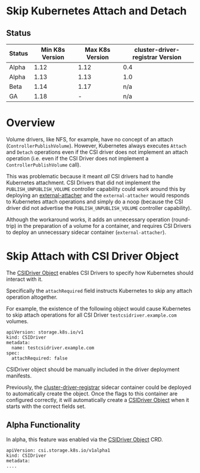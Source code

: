 # Skip Kubernetes Attach and Detach

## Status

Status | Min K8s Version | Max K8s Version | cluster-driver-registrar Version
--|--|--|--
Alpha | 1.12 | 1.12 | 0.4
Alpha | 1.13 | 1.13 | 1.0
Beta | 1.14 | 1.17 | n/a
GA | 1.18 | - | n/a

# Overview

Volume drivers, like NFS, for example, have no concept of an attach (`ControllerPublishVolume`). However, Kubernetes always executes `Attach` and `Detach` operations even if the CSI driver does not implement an attach operation (i.e. even if the CSI Driver does not implement a `ControllerPublishVolume` call).

This was problematic because it meant *all* CSI drivers had to handle Kubernetes attachment. CSI Drivers that did not implement the `PUBLISH_UNPUBLISH_VOLUME` controller capability could work around this by deploying an [external-attacher](external-attacher.md) and the `external-attacher` would responds to Kubernetes attach operations and simply do a noop (because the CSI driver did not advertise the `PUBLISH_UNPUBLISH_VOLUME` controller capability).

Although the workaround works, it adds an unnecessary operation (round-trip) in the preparation of a volume for a container, and requires CSI Drivers to deploy an unnecessary sidecar container (`external-attacher`).

# Skip Attach with CSI Driver Object

The [CSIDriver Object](csi-driver-object.md) enables CSI Drivers to specify how Kubernetes should interact with it.

Specifically the `attachRequired` field instructs Kubernetes to skip any attach operation altogether.

For example, the existence of the following object would cause Kubernetes to skip attach operations for all CSI Driver `testcsidriver.example.com` volumes.

```
apiVersion: storage.k8s.io/v1
kind: CSIDriver
metadata:
  name: testcsidriver.example.com
spec:
  attachRequired: false
```

CSIDriver object should be manually included in the driver deployment manifests.

Previously, the [cluster-driver-registrar](cluster-driver-registrar.md) sidecar container could be deployed to automatically create the object. Once the flags to this container are configured correctly, it will automatically create a [CSIDriver Object](csi-driver-object.md) when it starts with the correct fields set.

## Alpha Functionality
In alpha, this feature was enabled via the [CSIDriver Object](csi-driver-object.md) CRD.

```
apiVersion: csi.storage.k8s.io/v1alpha1
kind: CSIDriver
metadata:
....
```
